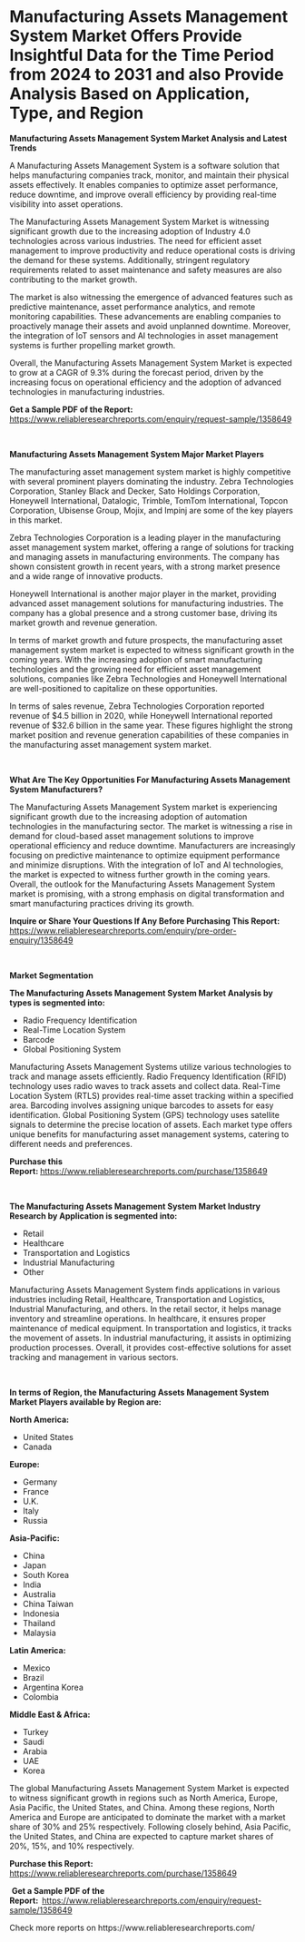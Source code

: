 <p><h1>Manufacturing Assets Management System Market Offers Provide Insightful Data for the Time Period from 2024 to 2031 and also Provide Analysis Based on Application, Type, and Region</h1></p><p><strong>Manufacturing Assets Management System Market Analysis and Latest Trends</strong></p>
<p><p>A Manufacturing Assets Management System is a software solution that helps manufacturing companies track, monitor, and maintain their physical assets effectively. It enables companies to optimize asset performance, reduce downtime, and improve overall efficiency by providing real-time visibility into asset operations.</p><p>The Manufacturing Assets Management System Market is witnessing significant growth due to the increasing adoption of Industry 4.0 technologies across various industries. The need for efficient asset management to improve productivity and reduce operational costs is driving the demand for these systems. Additionally, stringent regulatory requirements related to asset maintenance and safety measures are also contributing to the market growth.</p><p>The market is also witnessing the emergence of advanced features such as predictive maintenance, asset performance analytics, and remote monitoring capabilities. These advancements are enabling companies to proactively manage their assets and avoid unplanned downtime. Moreover, the integration of IoT sensors and AI technologies in asset management systems is further propelling market growth.</p><p>Overall, the Manufacturing Assets Management System Market is expected to grow at a CAGR of 9.3% during the forecast period, driven by the increasing focus on operational efficiency and the adoption of advanced technologies in manufacturing industries.</p></p>
<p><strong>Get a Sample PDF of the Report:&nbsp;</strong> <a href="https://www.reliableresearchreports.com/enquiry/request-sample/1358649">https://www.reliableresearchreports.com/enquiry/request-sample/1358649</a></p>
<p>&nbsp;</p>
<p><strong>Manufacturing Assets Management System Major Market Players</strong></p>
<p><p>The manufacturing asset management system market is highly competitive with several prominent players dominating the industry. Zebra Technologies Corporation, Stanley Black and Decker, Sato Holdings Corporation, Honeywell International, Datalogic, Trimble, TomTom International, Topcon Corporation, Ubisense Group, Mojix, and Impinj are some of the key players in this market.</p><p>Zebra Technologies Corporation is a leading player in the manufacturing asset management system market, offering a range of solutions for tracking and managing assets in manufacturing environments. The company has shown consistent growth in recent years, with a strong market presence and a wide range of innovative products.</p><p>Honeywell International is another major player in the market, providing advanced asset management solutions for manufacturing industries. The company has a global presence and a strong customer base, driving its market growth and revenue generation.</p><p>In terms of market growth and future prospects, the manufacturing asset management system market is expected to witness significant growth in the coming years. With the increasing adoption of smart manufacturing technologies and the growing need for efficient asset management solutions, companies like Zebra Technologies and Honeywell International are well-positioned to capitalize on these opportunities.</p><p>In terms of sales revenue, Zebra Technologies Corporation reported revenue of $4.5 billion in 2020, while Honeywell International reported revenue of $32.6 billion in the same year. These figures highlight the strong market position and revenue generation capabilities of these companies in the manufacturing asset management system market.</p></p>
<p>&nbsp;</p>
<p><strong>What Are The Key Opportunities For Manufacturing Assets Management System Manufacturers?</strong></p>
<p><p>The Manufacturing Assets Management System market is experiencing significant growth due to the increasing adoption of automation technologies in the manufacturing sector. The market is witnessing a rise in demand for cloud-based asset management solutions to improve operational efficiency and reduce downtime. Manufacturers are increasingly focusing on predictive maintenance to optimize equipment performance and minimize disruptions. With the integration of IoT and AI technologies, the market is expected to witness further growth in the coming years. Overall, the outlook for the Manufacturing Assets Management System market is promising, with a strong emphasis on digital transformation and smart manufacturing practices driving its growth.</p></p>
<p><strong>Inquire or Share Your Questions If Any Before Purchasing This Report:</strong> <a href="https://www.reliableresearchreports.com/enquiry/pre-order-enquiry/1358649">https://www.reliableresearchreports.com/enquiry/pre-order-enquiry/1358649</a></p>
<p>&nbsp;</p>
<p><strong>Market Segmentation</strong></p>
<p><strong>The Manufacturing Assets Management System Market Analysis by types is segmented into:</strong></p>
<p><ul><li>Radio Frequency Identification</li><li>Real-Time Location System</li><li>Barcode</li><li>Global Positioning System</li></ul></p>
<p><p>Manufacturing Assets Management Systems utilize various technologies to track and manage assets efficiently. Radio Frequency Identification (RFID) technology uses radio waves to track assets and collect data. Real-Time Location System (RTLS) provides real-time asset tracking within a specified area. Barcoding involves assigning unique barcodes to assets for easy identification. Global Positioning System (GPS) technology uses satellite signals to determine the precise location of assets. Each market type offers unique benefits for manufacturing asset management systems, catering to different needs and preferences.</p></p>
<p><strong>Purchase this Report:&nbsp;</strong><a href="https://www.reliableresearchreports.com/purchase/1358649">https://www.reliableresearchreports.com/purchase/1358649</a></p>
<p>&nbsp;</p>
<p><strong>The Manufacturing Assets Management System Market Industry Research by Application is segmented into:</strong></p>
<p><ul><li>Retail</li><li>Healthcare</li><li>Transportation and Logistics</li><li>Industrial Manufacturing</li><li>Other</li></ul></p>
<p><p>Manufacturing Assets Management System finds applications in various industries including Retail, Healthcare, Transportation and Logistics, Industrial Manufacturing, and others. In the retail sector, it helps manage inventory and streamline operations. In healthcare, it ensures proper maintenance of medical equipment. In transportation and logistics, it tracks the movement of assets. In industrial manufacturing, it assists in optimizing production processes. Overall, it provides cost-effective solutions for asset tracking and management in various sectors.</p></p>
<p>&nbsp;</p>
<p><strong>In terms of Region, the Manufacturing Assets Management System Market Players available by Region are:</strong></p>
<p>
    <p> <strong> North America: </strong>
        <ul>
            <li>United States</li>
            <li>Canada</li>
        </ul>
        </p> 
    <p> <strong> Europe: </strong>
        <ul>
            <li>Germany</li>
            <li>France</li>
            <li>U.K.</li>
            <li>Italy</li>
            <li>Russia</li>
        </ul>
        </p> 
    <p> <strong> Asia-Pacific: </strong>
        <ul>
            <li>China</li>
            <li>Japan</li>
            <li>South Korea</li>
            <li>India</li>
            <li>Australia</li>
            <li>China Taiwan</li>
            <li>Indonesia</li>
            <li>Thailand</li>
            <li>Malaysia</li>
        </ul>
        </p> 
    <p> <strong> Latin America: </strong>
        <ul>
            <li>Mexico</li>
            <li>Brazil</li>
            <li>Argentina Korea</li>
            <li>Colombia</li>
        </ul>
        </p> 
    <p> <strong> Middle East & Africa: </strong>
        <ul>
            <li>Turkey</li>
            <li>Saudi</li>
            <li>Arabia</li>
            <li>UAE</li>
            <li>Korea</li>
        </ul>
    </p>
    </p>
<p><p>The global Manufacturing Assets Management System Market is expected to witness significant growth in regions such as North America, Europe, Asia Pacific, the United States, and China. Among these regions, North America and Europe are anticipated to dominate the market with a market share of 30% and 25% respectively. Following closely behind, Asia Pacific, the United States, and China are expected to capture market shares of 20%, 15%, and 10% respectively.</p></p>
<p><strong>Purchase this Report: </strong><a href="https://www.reliableresearchreports.com/purchase/1358649">https://www.reliableresearchreports.com/purchase/1358649</a></p>
<p>&nbsp;<strong>Get a Sample PDF of the Report:&nbsp;&nbsp;</strong><a href="https://www.reliableresearchreports.com/enquiry/request-sample/1358649">https://www.reliableresearchreports.com/enquiry/request-sample/1358649</a></p>
<p><strong></strong></p>
<p>Check more reports on https://www.reliableresearchreports.com/</p>